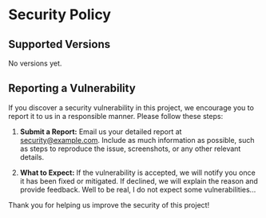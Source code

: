 # Security Policy

## Supported Versions

No versions yet.

## Reporting a Vulnerability

If you discover a security vulnerability in this project, we encourage you to report it to us in a responsible manner. Please follow these steps:

1. **Submit a Report:** Email us your detailed report at [security@example.com](mailto:security@example.com). Include as much information as possible, such as steps to reproduce the issue, screenshots, or any other relevant details.

2. **What to Expect:** If the vulnerability is accepted, we will notify you once it has been fixed or mitigated. If declined, we will explain the reason and provide feedback. Well to be real, I do not expect some vulnerabilities...

Thank you for helping us improve the security of this project!
